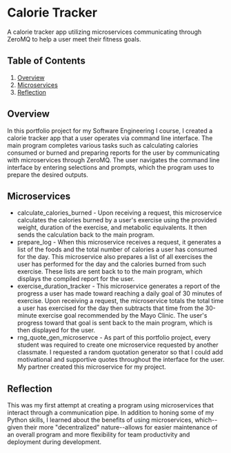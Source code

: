 # Calorie Tracker

A calorie tracker app utilizing microservices communicating through ZeroMQ to help a user meet their fitness goals.

## Table of Contents

1. [Overview](#overview)
2. [Microservices](#Microservices)
3. [Reflection](#Reflection)

## Overview

In this portfolio project for my Software Engineering I course, I created a calorie tracker app that a user operates via command line interface. The main program completes various tasks such as calculating calories consumed or burned and preparing reports for the user by communicating with microservices through ZeroMQ. The user navigates the command line interface by entering selections and prompts, which the program uses to prepare the desired outputs.

## Microservices

* calculate_calories_burned - Upon receiving a request, this microservice calculates the calories burned by a user's exercise using the provided weight, duration of the exercise, and metabolic equivalents. It then sends the calculation back to the main program.
* prepare_log - When this microservice receives a request, it generates a list of the foods and the total number of calories a user has consumed for the day. This microservice also prepares a list of all exercises the user has performed for the day and the calories burned from such exercise. These lists are sent back to to the main program, which displays the compiled report for the user.
* exercise_duration_tracker - This microservice generates a report of the progress a user has made toward reaching a daily goal of 30 minutes of exercise. Upon receiving a request, the microservice totals the total time a user has exercised for the day then subtracts that time from the 30-minute exercise goal recommended by the Mayo Clinic. The user's progress toward that goal is sent back to the main program, which is then displayed for the user.
* rng_quote_gen_microservce - As part of this portfolio project, every student was required to create one microservice requested by another classmate. I requested a random quotation generator so that I could add motivational and supportive quotes throughout the interface for the user. My partner created this microservice for my project.

## Reflection

This was my first attempt at creating a program using microservices that interact through a communication pipe. In addition to honing some of my Python skills, I learned about the benefits of using microservices, which--given their more "decentralized" nature--allows for easier maintenance of an overall program and more flexibility for team productivity and deployment during development.

